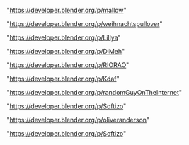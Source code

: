"https://developer.blender.org/p/mallow"

"https://developer.blender.org/p/weihnachtspullover"

"https://developer.blender.org/p/Lillya"

"https://developer.blender.org/p/DiMeh"

"https://developer.blender.org/p/RIORAO"

"https://developer.blender.org/p/Kdaf"

"https://developer.blender.org/p/randomGuyOnTheInternet"

"https://developer.blender.org/p/Softizo"

 
"https://developer.blender.org/p/oliveranderson"


"https://developer.blender.org/p/Softizo"


 

